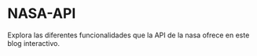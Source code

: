 # NASA-API
Explora las diferentes funcionalidades que la API de la nasa ofrece en este blog interactivo.
